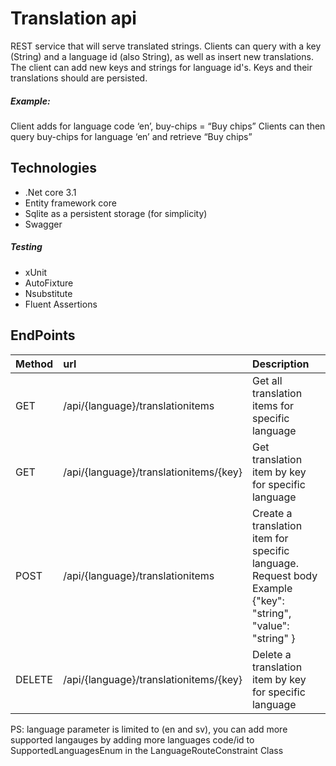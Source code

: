 # Translation api

REST service that will serve translated strings. Clients can query with a key (String) and a language id (also String), as well as insert new translations. The client can add new keys and strings for language id's. Keys and their translations should are persisted.

##### Example:
Client adds for language code ‘en’, buy-chips = “Buy chips”
Clients can then query buy-chips for language ‘en’ and retrieve “Buy chips”

## Technologies
- .Net core 3.1
- Entity framework core
- Sqlite as a persistent storage (for simplicity)
- Swagger
##### Testing
- xUnit
- AutoFixture
- Nsubstitute
- Fluent Assertions

## EndPoints

|Method |url|Description|
| :------------ | :------------ | :------------ |
| GET | /api/{language}/translationitems   | Get all translation items for specific language |
|GET| /api/{language}/translationitems/{key}   | Get translation item by key for specific language|
|POST| /api/{language}/translationitems| Create a translation item for specific language. Request body Example {"key": "string", "value": "string" }|
|DELETE| /api/{language}/translationitems/{key}|Delete a translation item by key for specific language|

PS: language parameter is limited to (en and sv), you can add more supported langauges by adding more languages code/id to SupportedLanguagesEnum in the LanguageRouteConstraint Class
